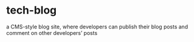 # tech-blog
a CMS-style blog site, where developers can publish their blog posts and comment on other developers’ posts

